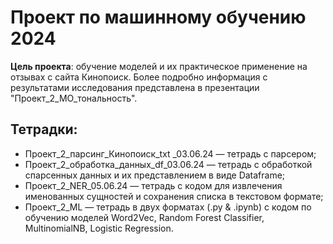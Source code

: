# Проект по машинному обучению 2024

**Цель проекта**: обучение моделей и их практическое применение на отзывах с сайта Кинопоиск.
Более подробно информация с результатами исследования представлена в презентации "Проект_2_МО_тональность".

## Тетрадки:
+ Проект_2_парсинг_Кинопоиск_txt _03.06.24 — тетрадь с парсером;
+ Проект_2_обработка_данных_df_03.06.24 — тетрадь с обработкой спарсенных данных и их представлением в виде Dataframe;
+ Проект_2_NER_05.06.24 — тетрадь с кодом для извлечения именованных сущностей и сохранения списка в текстовом формате;
+ Проект_2_ML — тетрадь в двух форматах (.py & .ipynb) с кодом по обучению моделей Word2Vec, Random Forest Classifier, MultinomialNB, Logistic Regression.



